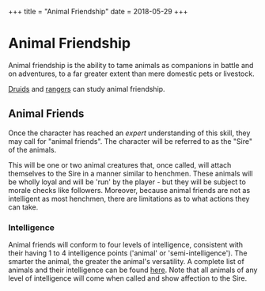 +++
title = "Animal Friendship"
date = 2018-05-29
+++

# Animal Friendship

Animal friendship is the ability to tame animals as companions in battle and on adventures, to a far greater extent than mere domestic pets or livestock.

[Druids](./wiki/characters/druid.md) and [rangers](./wiki/characters/ranger.md) can study animal friendship.

## Animal Friends

Once the character has reached an *expert* understanding of this skill, they may call for "animal friends".
The character will be referred to as the "Sire" of the animals.

This will be one or two animal creatures that, once called, will attach themselves to the Sire in a manner similar to henchmen.
These animals will be wholly loyal and will be 'run' by the player - but they will be subject to morale checks like followers.
Moreover, because animal friends are not as intelligent as most henchmen, there are limitations as to what actions they can take.

### Intelligence

Animal friends will conform to four levels of intelligence, consistent with their having 1 to 4 intelligence points ('animal' or 'semi-intelligence').
The smarter the animal, the greater the animal's versatility.
A complete list of animals and their intelligence can be found [here](tao-dndwiki.blogspot.com/2018/02/animal-friends.html).
Note that all animals of any level of intelligence will come when called and show affection to the Sire.
